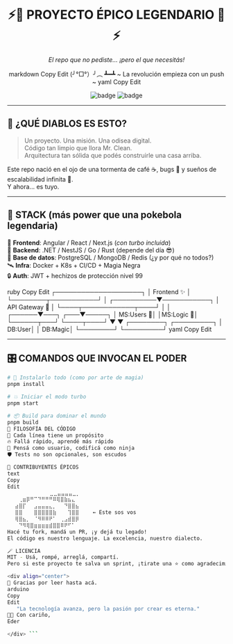 <div align="center">

# ⚡️🧠 PROYECTO ÉPICO LEGENDARIO 🧠⚡️  
_El repo que no pediste... ¡pero el que necesitás!_

markdown
Copy
Edit
       (╯°□°）╯︵ ┻━┻
~ La revolución empieza con un push ~
yaml
Copy
Edit

![badge](https://img.shields.io/badge/Magia-Activa-purple?style=for-the-badge)
![badge](https://img.shields.io/badge/Testeado%20por%20gatos-100%25-orange?style=for-the-badge)

</div>

---

## 🌋 ¿QUÉ DIABLOS ES ESTO?

> Un proyecto. Una misión. Una odisea digital.  
> Código tan limpio que llora Mr. Clean.  
> Arquitectura tan sólida que podés construirle una casa arriba.  

Este repo nació en el ojo de una tormenta de café ☕, bugs 🐛 y sueños de escalabilidad infinita 🚀.  
Y ahora... es tuyo.

---

## 🧪 STACK (más power que una pokebola legendaria)

🧱 **Frontend**: Angular / React / Next.js (*con turbo incluida*)  
🧠 **Backend**: .NET / NestJS / Go / Rust (depende del día 😎)  
💾 **Base de datos**: PostgreSQL / MongoDB / Redis (¿y por qué no todos?)  
🛰️ **Infra**: Docker + K8s + CI/CD + Magia Negra  
🔒 **Auth**: JWT + hechizos de protección nivel 99

ruby
Copy
Edit
        ┌────────────────────┐
        │    Frontend ✨     │
        └────────┬───────────┘
                 │
      ┌──────────▼───────────┐
      │    API Gateway 🚪    │
      └────┬────────────┬────┘
           │            │
    ┌──────▼───┐    ┌───▼─────┐
    │ MS:Users 👥│    │MS:Logic 🔮│
    └──────┬───┘    └────┬────┘
           ▼            ▼
      ┌────────┐   ┌─────────┐
      │ DB:User│   │ DB:Magic│
      └────────┘   └─────────┘
yaml
Copy
Edit

---

## 🎛️ COMANDOS QUE INVOCAN EL PODER

```bash
# 🔮 Instalarlo todo (como por arte de magia)
pnpm install

# 💥 Iniciar el modo turbo
pnpm start

# 📦 Build para dominar el mundo
pnpm build
🧙 FILOSOFÍA DEL CÓDIGO
🎯 Cada línea tiene un propósito
🔥 Fallá rápido, aprendé más rápido
🎩 Pensá como usuario, codificá como ninja
🛡️ Tests no son opcionales, son escudos

👾 CONTRIBUYENTES ÉPICOS
text
Copy
Edit
          ⠀⠀⠀⣀⣀⣤⣤⣤⣤⣀⡀⠀⠀⠀⠀⠀⠀⠀
⠀⠀⠀⢀⣶⡿⠛⠉⠙⠛⠛⠛⠿⢿⣿⣷⣦⣄⠀⠀⠀
⠀⠀⣴⣿⡏⠀⠀⣠⣤⣤⣤⣄⡀⠀⠀⠙⣿⣿⣦⠀⠀  
⠀⠀⣿⣿⠀⠀⠀⣿⣿⣿⣿⣿⣷⠀⠀⠀⢹⣿⣿⠀⠀  ← Este sos vos
⠀⠀⢿⣿⣦⡀⠀⠈⠻⠿⠿⠟⠁⠀⢀⣠⣾⣿⡿⠀⠀  
⠀⠀⠀⠙⠻⢿⣿⣶⣶⣶⣶⣾⣿⣿⠿⠟⠋⠁⠀⠀⠀
Hacé tu fork, mandá un PR, ¡y dejá tu legado!
El código es nuestro lenguaje. La excelencia, nuestro dialecto.

🪄 LICENCIA
MIT - Usá, rompé, arreglá, compartí.
Pero si este proyecto te salva un sprint, ¡tirate una ⭐ como agradecimiento!

<div align="center">
🌠 Gracias por leer hasta acá.
arduino
Copy
Edit
   "La tecnología avanza, pero la pasión por crear es eterna."
🧑‍🚀 Con cariño,
Eder

</div> ```
